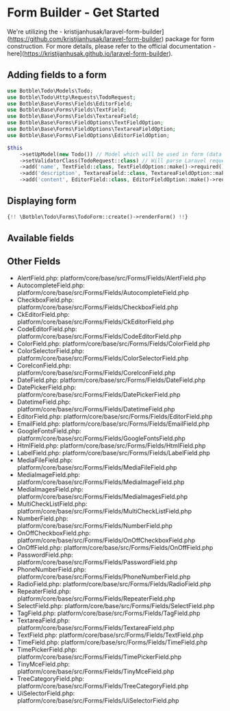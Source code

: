 # Form Builder - Get Started

We're utilizing the - kristijanhusak/laravel-form-builder](https://github.com/kristijanhusak/laravel-form-builder) package for form construction. 
For more details, please refer to the official documentation - here](https://kristijanhusak.github.io/laravel-form-builder).

## Adding fields to a form

```php
use Botble\Todo\Models\Todo;
use Botble\Todo\Http\Requests\TodoRequest;
use Botble\Base\Forms\Fields\EditorField;
use Botble\Base\Forms\Fields\TextField;
use Botble\Base\Forms\Fields\TextareaField;
use Botble\Base\Forms\FieldOptions\TextFieldOption;
use Botble\Base\Forms\FieldOptions\TextareaFieldOption;
use Botble\Base\Forms\FieldOptions\EditorFieldOption;

$this
    ->setUpModel(new Todo()) // Model which will be used in form (data will be saved to this model)
    ->setValidatorClass(TodoRequest::class) // Will parse Laravel request rules in client side (using jquery validate)
    ->add('name', TextField::class, TextFieldOption::make()->required())
    ->add('description', TextareaField::class, TextareaFieldOption::make()->required())
    ->add('content', EditorField::class, EditorFieldOption::make()->required())
```

## Displaying form

```php
{!! \Botble\Todo\Forms\TodoForm::create()->renderForm() !!}
```

## Available fields

## Other Fields
- AlertField.php: platform/core/base/src/Forms/Fields/AlertField.php
- AutocompleteField.php: platform/core/base/src/Forms/Fields/AutocompleteField.php
- CheckboxField.php: platform/core/base/src/Forms/Fields/CheckboxField.php
- CkEditorField.php: platform/core/base/src/Forms/Fields/CkEditorField.php
- CodeEditorField.php: platform/core/base/src/Forms/Fields/CodeEditorField.php
- ColorField.php: platform/core/base/src/Forms/Fields/ColorField.php
- ColorSelectorField.php: platform/core/base/src/Forms/Fields/ColorSelectorField.php
- CoreIconField.php: platform/core/base/src/Forms/Fields/CoreIconField.php
- DateField.php: platform/core/base/src/Forms/Fields/DateField.php
- DatePickerField.php: platform/core/base/src/Forms/Fields/DatePickerField.php
- DatetimeField.php: platform/core/base/src/Forms/Fields/DatetimeField.php
- EditorField.php: platform/core/base/src/Forms/Fields/EditorField.php
- EmailField.php: platform/core/base/src/Forms/Fields/EmailField.php
- GoogleFontsField.php: platform/core/base/src/Forms/Fields/GoogleFontsField.php
- HtmlField.php: platform/core/base/src/Forms/Fields/HtmlField.php
- LabelField.php: platform/core/base/src/Forms/Fields/LabelField.php
- MediaFileField.php: platform/core/base/src/Forms/Fields/MediaFileField.php
- MediaImageField.php: platform/core/base/src/Forms/Fields/MediaImageField.php
- MediaImagesField.php: platform/core/base/src/Forms/Fields/MediaImagesField.php
- MultiCheckListField.php: platform/core/base/src/Forms/Fields/MultiCheckListField.php
- NumberField.php: platform/core/base/src/Forms/Fields/NumberField.php
- OnOffCheckboxField.php: platform/core/base/src/Forms/Fields/OnOffCheckboxField.php
- OnOffField.php: platform/core/base/src/Forms/Fields/OnOffField.php
- PasswordField.php: platform/core/base/src/Forms/Fields/PasswordField.php
- PhoneNumberField.php: platform/core/base/src/Forms/Fields/PhoneNumberField.php
- RadioField.php: platform/core/base/src/Forms/Fields/RadioField.php
- RepeaterField.php: platform/core/base/src/Forms/Fields/RepeaterField.php
- SelectField.php: platform/core/base/src/Forms/Fields/SelectField.php
- TagField.php: platform/core/base/src/Forms/Fields/TagField.php
- TextareaField.php: platform/core/base/src/Forms/Fields/TextareaField.php
- TextField.php: platform/core/base/src/Forms/Fields/TextField.php
- TimeField.php: platform/core/base/src/Forms/Fields/TimeField.php
- TimePickerField.php: platform/core/base/src/Forms/Fields/TimePickerField.php
- TinyMceField.php: platform/core/base/src/Forms/Fields/TinyMceField.php
- TreeCategoryField.php: platform/core/base/src/Forms/Fields/TreeCategoryField.php
- UiSelectorField.php: platform/core/base/src/Forms/Fields/UiSelectorField.php